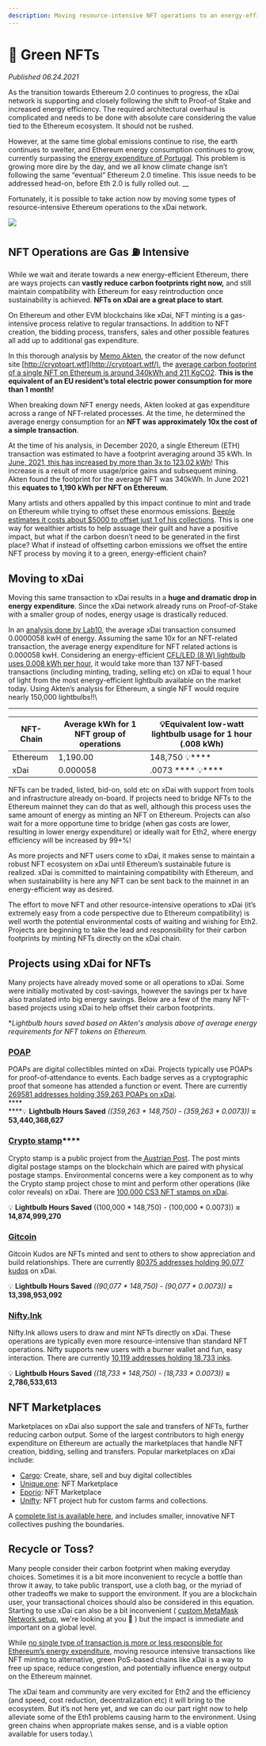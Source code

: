 ```yaml
---
description: Moving resource-intensive NFT operations to an energy-efficient chain
---
```


# 🌱 Green NFTs

_Published 06.24.2021_

As the transition towards Ethereum 2.0 continues to progress, the xDai network is supporting and closely following the shift to Proof-of Stake and increased energy efficiency. The required architectural overhaul is complicated and needs to be done with absolute care considering the value tied to the Ethereum ecosystem. It should not be rushed.

However, at the same time global emissions continue to rise, the earth continues to swelter, and Ethereum energy consumption continues to grow, currently surpassing the [energy expenditure of Portugal](https://digiconomist.net/ethereum-energy-consumption). This problem is growing more dire by the day, and we all know climate change isn’t following the same “eventual” Ethereum 2.0 timeline. This issue needs to be addressed head-on, before Eth 2.0 is fully rolled out. __&#x20;

Fortunately, it is possible to take action now by moving some types of resource-intensive Ethereum operations to the xDai network.

![](https://lh4.googleusercontent.com/ADhV7hrEccw2-6Py6E3zRkuSDg8jMcNfjX6IZ8fz16ucjWjzFPFIiI4VxIz1w-ehtqUW\_Em8DGfPfVVrtDj9rLhJjKrqvqhaYtl3HVMnJ0boAbjATiPjhfj5ItI2G8Ngl8i6IKkJ)

## **NFT Operations are Gas** :fuelpump: **Intensive**

While we wait and iterate towards a new energy-efficient Ethereum, there are ways projects can **vastly reduce carbon footprints right now,** and still maintain compatibility with Ethereum for easy reintroduction once sustainability is achieved. **NFTs on xDai are a great place to start**.

On Ethereum and other EVM blockchains like xDai, NFT minting is a gas-intensive process relative to regular transactions. In addition to NFT creation, the bidding process, transfers, sales and other possible features all add up to additional gas expenditure.&#x20;

In this thorough analysis by [Memo Akten](https://memoakten.medium.com/?source=post\_page-----2221d3eb2053--------------------------------), the creator of the now defunct site [http://cryptoart.wtf](http://cryptoart.wtf/), the [average carbon footprint of a single NFT on Ethereum is around 340kWh and 211 KgCO2](https://memoakten.medium.com/the-unreasonable-ecological-cost-of-cryptoart-2221d3eb2053). **This is the equivalent of an EU resident’s total electric power consumption for more than 1 month!**&#x20;

When breaking down NFT energy needs, Akten looked at gas expenditure across a range of NFT-related processes. At the time, he determined the average energy consumption for an **NFT was approximately 10x the cost of a simple transaction**.&#x20;

At the time of his analysis, in December 2020, a single Ethereum (ETH) transaction was estimated to have a footprint averaging around 35 kWh. In [June, 2021, this has increased by more than 3x to 123.02 kWh](https://digiconomist.net/ethereum-energy-consumption)! This increase is a result of more usage/price gains and subsequent mining. Akten found the footprint for the average NFT was 340kWh. In June 2021 this **equates to 1,190 kWh per NFT on Ethereum**.

Many artists and others appalled by this impact continue to mint and trade on Ethereum while trying to offset these enormous emissions. [Beeple estimates it costs about $5000 to offset just 1 of his collections](https://www.theverge.com/2021/3/15/22328203/nft-cryptoart-ethereum-blockchain-climate-change). This is one way for wealthier artists to help assuage their guilt and have a positive impact, but what if the carbon doesn’t need to be generated in the first place? What if instead of offsetting carbon emissions we offset the entire NFT process by moving it to a green, energy-efficient chain?

## **Moving to xDai**

Moving this same transaction to xDai results in a **huge and dramatic drop in energy expenditure**. Since the xDai network already runs on Proof-of-Stake with a smaller group of nodes, energy usage is drastically reduced.&#x20;

In an [analysis done by Lab10](./#energy-consumption-statistics), the average xDai transaction consumed 0.0000058 kwH of energy. Assuming the same 10x for an NFT-related transaction, the average energy expenditure for NFT related actions is 0.000058 kwH. Considering an energy-efficient [CFL/LED (8 W) lightbulb uses 0.008 kWh per hour](https://www.siliconvalleypower.com/residents/save-energy/appliance-energy-use-chart), it would take more than 137 NFT-based transactions (including minting, trading, selling etc) on xDai to equal 1 hour of light from the most energy-efficient lightbulb available on the market today. Using Akten’s analysis for Ethereum, a single NFT would require nearly 150,000 lightbulbs!!\
****

| **NFT-Chain** | **Average kWh for 1 NFT group of operations** | :bulb:**Equivalent low-watt lightbulb usage for 1 hour (.008 kWh)**  |
| ------------- | --------------------------------------------- | -------------------------------------------------------------------- |
| Ethereum      | 1,190.00                                      | 148,750 :bulb:****                                                   |
| xDai          | 0.000058                                      | .0073 **** :bulb:****                                                |

NFTs can be traded, listed, bid-on, sold etc on xDai with support from tools and infrastructure already on-board. If projects need to bridge NFTs to the Ethereum mainnet they can do that as well, although this process uses the same amount of energy as minting an NFT on Ethereum. Projects can also wait for a more opportune time to bridge (when gas costs are lower, resulting in lower energy expenditure) or ideally wait for Eth2, where energy efficiency will be increased by 99+%!

As more projects and NFT users come to xDai, it makes sense to maintain a robust NFT ecosystem on xDai until Ethereum’s sustainable future is realized. xDai is committed to maintaining compatibility with Ethereum, and when sustainability is here any NFT can be sent back to the mainnet in an energy-efficient way as desired.&#x20;

The effort to move NFT and other resource-intensive operations to xDai (it’s extremely easy from a code perspective due to Ethereum compatibility) is well worth the potential environmental costs of waiting and wishing for Eth2. Projects are beginning to take the lead and responsibility for their carbon footprints by minting NFTs directly on the xDai chain.

## **Projects using xDai for NFTs**

Many projects have already moved some or all operations to xDai. Some were initially motivated by cost-savings, however the savings per tx have also translated into big energy savings. Below are a few of the many NFT-based projects using xDai to help offset their carbon footprints.

\*_Lightbulb hours saved based on Akten's analysis above of average energy requirements for NFT tokens on Ethereum._

### [**POAP**](https://www.poap.xyz/)

POAPs are digital collectibles minted on xDai. Projects typically use POAPs for proof-of-attendance to events. Each badge serves as a cryptographic proof that someone has attended a function or event. There are currently [269581 addresses holding 359,263 POAPs on xDai](https://blockscout.com/xdai/mainnet/tokens/0x22C1f6050E56d2876009903609a2cC3fEf83B415/token-transfers). \
****\
****:bulb: **Lightbulb Hours Saved** _((359,263 \* 148,750) - (359,263 \* 0.0073))_ **=  53,440,368,627**

### [**Crypto stamp**](https://crypto.post.at/)****

Crypto stamp is a public project from the[ Austrian Post](https://www.post.at/). The post mints digital postage stamps on the blockchain which are paired with physical postage stamps. Environmental concerns were a key component as to why the Crypto stamp project chose to mint and perform other operations (like color reveals) on xDai. There are [100,000 CS3 NFT stamps on xDai](https://blockscout.com/xdai/mainnet/tokens/0x5550f0D022f706d03AD25A72C477684d3416193F/token-transfers).

:bulb: **Lightbulb Hours Saved**  ((100,000 \* 148,750) - (100,000 \* 0.0073)) **= 14,874,999,270**

### [**Gitcoin**](https://gitcoin.co/kudos/)

Gitcoin Kudos are NFTs minted and sent to others to show appreciation and build relationships. There are currently [80375 addresses holding 90,077 kudos](https://blockscout.com/xdai/mainnet/tokens/0x74e596525C63393f42C76987b6A66F4e52733efa/token-transfers) on xDai.

:bulb: **Lightbulb Hours Saved** _((90,077 \* 148,750) - (90,077 \* 0.0073))_ **=  13,398,953,092**

### [**Nifty.Ink**](https://nifty.ink/explore)

Nifty.Ink allows users to draw and mint NFTs directly on xDai. These operations are typically even more resource-intensive than standard NFT operations.  Nifty supports new users with a burner wallet and fun, easy interaction. There are currently [10,119 addresses holding 18,733 inks](https://blockscout.com/xdai/mainnet/tokens/0xCF964c89f509a8c0Ac36391c5460dF94B91daba5/token-transfers).

:bulb: **Lightbulb Hours Saved**  _((18,733 \* 148,750) - (18,733 \* 0.0073))_ **=  2,786,533,613**

## **NFT Marketplaces**

Marketplaces on xDai also support the sale and transfers of NFTs, further reducing carbon output. Some of the largest contributors to high energy expenditure on Ethereum are actually the marketplaces that handle NFT creation, bidding, selling and transfers. Popular marketplaces  on xDai include:

* [Cargo](https://cargo.build/): Create, share, sell and buy digital collectibles
* [Unique.one](https://xdai.unique.one/): NFT Marketplace
* [Eporio](https://epor.io/): NFT Marketplace
* [Unifty](https://unifty.io/xdai/): NFT project hub for custom farms and collections.

A [complete list is available here](../../project-spotlights/#nft-based-projects), and includes smaller, innovative NFT collectives pushing the boundaries.

## Recycle or Toss?

Many people consider their carbon footprint when making everyday choices. Sometimes it is a bit more inconvenient to recycle a bottle than throw it away, to take public transport, use a cloth bag, or the myriad of other tradeoffs we make to support the environment. If you are a blockchain user, your transactional choices should also be considered in this equation. Starting to use xDai can also be a bit inconvenient ( [custom MetaMask Network setup](../../../for-users/wallets/metamask/metamask-setup.md), we're looking at you :eyes: ) but the impact is immediate and important on a global level.

While [no single type of transaction is more or less responsible for Ethereum’s energy expenditure](https://ethereum.org/en/nft/#environmental-impact-nfts), moving resource intensive transactions like NFT minting to alternative, green PoS-based chains like xDai is a way to free up space, reduce congestion, and potentially influence energy output on the Ethereum mainnet.&#x20;

The xDai team and community are very excited for Eth2 and the efficiency (and speed, cost reduction, decentralization etc) it will bring to the ecosystem. But it’s not here yet, and we can do our part right now to help alleviate some of the Eth1 problems causing harm to the environment. Using green chains when appropriate makes sense, and is a viable option available for users today.\
